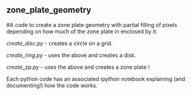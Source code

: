 ## zone_plate_geometry

#A code to create a zone plate geometry with partial filling of pixels depending on how much of the zone plate in enclosed by it.

*create_disc.py*  - creates a circle on a grid.

*create_ring.py*  - uses the above and creates a disk.

*create_zp.py*    - uses the above and creates a zone plate !

Each python code has an associated ipython notebook explaining (and documenting!) how the code works.
